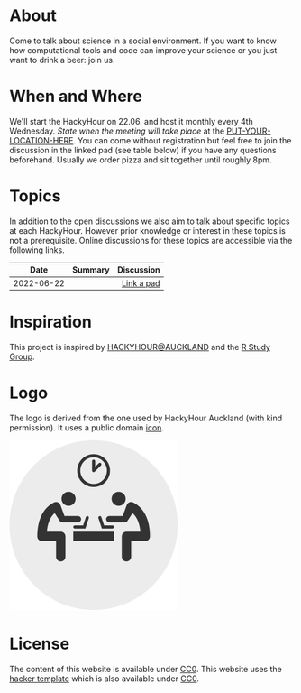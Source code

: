 # About
Come to talk about science in a social environment.
If you want to know how computational tools and code can improve your science or you just want to drink a beer: join us.

# When and Where
We'll start the HackyHour on 22.06. and host it monthly every 4th Wednesday.
*State when the meeting will take place* at the [PUT-YOUR-LOCATION-HERE](https://maybe-place-a-google-maps-link-or-something-similar-here.com).
You can come without registration but feel free to join the discussion in the linked pad (see table below) if you have any questions beforehand.
Usually we order pizza and sit together until roughly 8pm.

# Topics
In addition to the open discussions we also aim to talk about specific topics at each HackyHour.
However prior knowledge or interest in these topics is not a prerequisite.
Online discussions for these topics are accessible via the following links.

| Date       | Summary      | Discussion |
| ---------- |--------------| ----------:|
| 2022-06-22 |              | [Link a pad](https://something-to-discuss-and-plan-the-meeting.com) |

# Inspiration
This project is inspired by [HACKYHOUR@AUCKLAND](https://uoa-eresearch.github.io/HackyHour/) and the [R Study Group](http://minisciencegirl.github.io/studyGroup/).

# Logo
The logo is derived from the one used by HackyHour Auckland (with kind permission).
It uses a public domain <a href="https://thenounproject.com/search/?q=hackathon&i=6324">icon</a>.

![Logo of the Hackyhour](logo/hackyhour_generic.svg "Generic HackyHour Logo")

# License
The content of this website is available under [CC0](LICENSE).
This website uses the [hacker template](https://github.com/pages-themes/hacker/) which is also available under [CC0](https://creativecommons.org/publicdomain/zero/1.0/legalcode).

